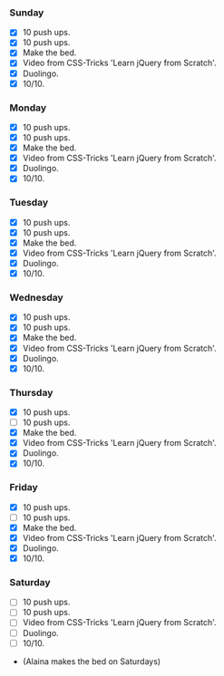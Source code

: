### Sunday

- [x] 10 push ups.
- [x] 10 push ups.
- [x] Make the bed.
- [x] Video from CSS-Tricks 'Learn jQuery from Scratch'.
- [x] Duolingo.
- [x] 10/10.

### Monday

- [x] 10 push ups.
- [x] 10 push ups.
- [x] Make the bed.
- [x] Video from CSS-Tricks 'Learn jQuery from Scratch'.
- [x] Duolingo.
- [x] 10/10.

### Tuesday

- [x] 10 push ups.
- [x] 10 push ups.
- [x] Make the bed.
- [x] Video from CSS-Tricks 'Learn jQuery from Scratch'.
- [x] Duolingo.
- [x] 10/10.

### Wednesday

- [x] 10 push ups.
- [x] 10 push ups.
- [x] Make the bed.
- [x] Video from CSS-Tricks 'Learn jQuery from Scratch'.
- [x] Duolingo.
- [x] 10/10.

### Thursday

- [x] 10 push ups.
- [ ] 10 push ups.
- [x] Make the bed.
- [x] Video from CSS-Tricks 'Learn jQuery from Scratch'.
- [x] Duolingo.
- [x] 10/10.

### Friday

- [x] 10 push ups.
- [ ] 10 push ups.
- [x] Make the bed.
- [x] Video from CSS-Tricks 'Learn jQuery from Scratch'.
- [x] Duolingo.
- [x] 10/10.

### Saturday

- [ ] 10 push ups.
- [ ] 10 push ups.
- [ ] Video from CSS-Tricks 'Learn jQuery from Scratch'.
- [ ] Duolingo.
- [ ] 10/10.
- (Alaina makes the bed on Saturdays)